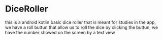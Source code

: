 # DiceRoller
this is a android kotlin basic dice roller that is meant for studies
in the app, we have a roll buttun that allow us to roll the dice
by clicking the buttun, we have the number showed on the screen by a text view
